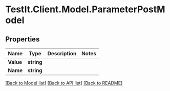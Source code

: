 # TestIt.Client.Model.ParameterPostModel

## Properties

Name | Type | Description | Notes
------------ | ------------- | ------------- | -------------
**Value** | **string** |  | 
**Name** | **string** |  | 

[[Back to Model list]](../README.md#documentation-for-models) [[Back to API list]](../README.md#documentation-for-api-endpoints) [[Back to README]](../README.md)


